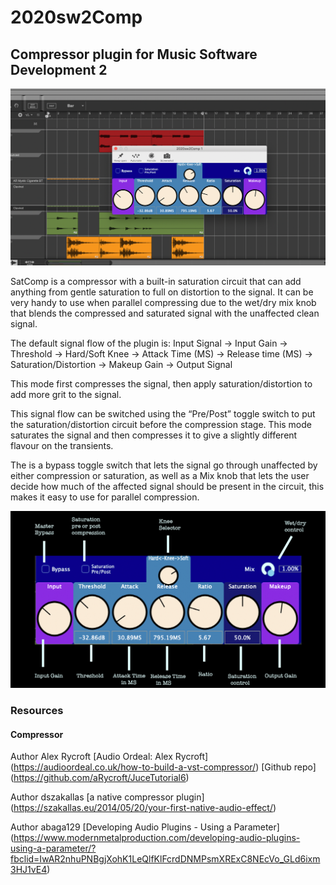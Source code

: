 # 2020sw2Comp
## Compressor plugin for Music Software Development 2

![alt text](https://github.com/sanojp91/2020sw2Comp/blob/master/PluginCoverPage.png?raw=true "SatComp")

SatComp is a compressor with a built-in saturation circuit that can add anything from gentle saturation to full on distortion to the signal. 
It can be very handy to use when parallel compressing due to the wet/dry mix knob that blends the compressed and saturated signal with the unaffected clean signal.

The default signal flow of the plugin is:
Input Signal -> Input Gain -> Threshold -> Hard/Soft Knee -> Attack Time (MS) -> Release time (MS) -> Saturation/Distortion -> Makeup Gain -> Output Signal

This mode first compresses the signal, then apply saturation/distortion to add more grit to the signal.

This signal flow can be switched using the “Pre/Post” toggle switch to put the saturation/distortion circuit before the compression stage. 
This mode saturates the signal and then compresses it to give a slightly different flavour on the transients. 

The is a bypass toggle switch that lets the signal go through unaffected by either compression or saturation,
as well as a Mix knob that lets the user decide how much of the affected signal should be present in the circuit, this makes it easy to use for parallel compression. 

![alt text](https://github.com/sanojp91/2020sw2Comp/blob/master/PluginParameters.png?raw=true "SatComp Parameters")


### Resources
#### Compressor
Author Alex Rycroft
[Audio Ordeal: Alex Rycroft] (https://audioordeal.co.uk/how-to-build-a-vst-compressor/)
[Github repo] (https://github.com/aRycroft/JuceTutorial6)

Author dszakallas
[a native compressor plugin] (https://szakallas.eu/2014/05/20/your-first-native-audio-effect/)

Author abaga129
[Developing Audio Plugins - Using a Parameter] (https://www.modernmetalproduction.com/developing-audio-plugins-using-a-parameter/?fbclid=IwAR2nhuPNBgjXohK1LeQlfKlFcrdDNMPsmXRExC8NEcVo_GLd6ixm3HJ1vE4)

